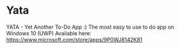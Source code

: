 # Yata
YATA - Yet Another To-Do App :)
The most easy to use to do app on Windows 10 (UWP)
Available here: https://www.microsoft.com/store/apps/9P0WJ8142K81
